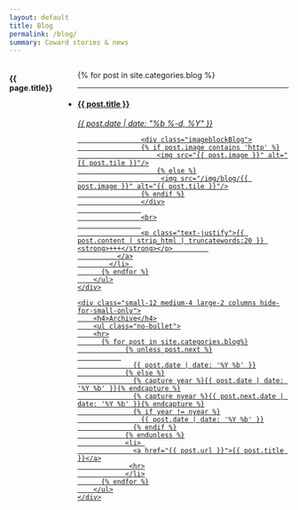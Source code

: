 ```yaml
---
layout: default
title: Blog
permalink: /blog/
summary: Coward stories & news
---
```


<div class="small-12 columns page">
	<div class="small-12 medium-8 large-10 columns">
	 <h4>{{ page.title}}</h4>
	    <ul class="small-block-grid-1 medium-block-grid-2 large-block-grid-4">
	      {% for post in site.categories.blog %}
			<li class="recent-post">
			<hr>
		      <a href="{{ post.url | prepend: site.baseurl }}">
			      <h4>{{ post.title }}</h4>
			      	<p><i>{{ post.date | date: "%b %-d, %Y" }}</i></p>
			      	
			      	<div class="imageblockBlog">
			      	{% if post.image contains 'http' %}
		          	  	<img src="{{ post.image }}" alt="{{ post.tile }}"/>
			          	{% else %}
						 <img src="/img/blog/{{ post.image }}" alt="{{ post.tile }}"/>
			        {% endif %}
			        </div>
                    
                    <br>
                    
		      		<p class="text-justify">{{ post.content | strip_html | truncatewords:20 }} <strong>+++</strong></p>	      	
		  	  </a>
		    </li> 
	      {% endfor %}
	    </ul>
	</div>

	<div class="small-12 medium-4 large-2 columns hide-for-small-only">
		<h4>Archive</h4>
		<ul class="no-bullet">
		<hr>
		  {% for post in site.categories.blog%}
			    {% unless post.next %}
               
			      {{ post.date | date: '%Y %b' }}
			    {% else %}
			      {% capture year %}{{ post.date | date: '%Y %b' }}{% endcapture %}
			      {% capture nyear %}{{ post.next.date | date: '%Y %b' }}{% endcapture %}
			      {% if year != nyear %}
			        {{ post.date | date: '%Y %b' }}
			      {% endif %}
			    {% endunless %}
                <li> 
			      <a href="{{ post.url }}">{{ post.title }}</a>
			     <hr>
			    </li>
		  {% endfor %}
		</ul>
    </div>

